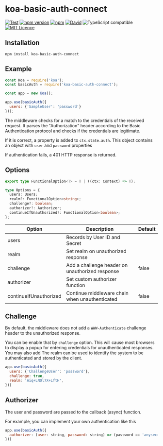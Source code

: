 # koa-basic-auth-connect

[![Test](https://github.com/syarig/koa-basic-auth-connect/actions/workflows/test.yml/badge.svg)](https://github.com/syarig/koa-basic-auth-connect/actions/workflows/test.yml)
[![npm version](https://badge.fury.io/js/koa-basic-auth-connect.svg)](https://badge.fury.io/js/koa-basic-auth-connect)
[![npm](https://img.shields.io/npm/dm/koa-basic-auth-connect.svg)]()
[![David](https://img.shields.io/david/strongloop/express.svg)]()
![TypeScript compatible](https://img.shields.io/badge/typescript-compatible-brightgreen.svg)
[![MIT Licence](https://badges.frapsoft.com/os/mit/mit.svg?v=103)](https://opensource.org/licenses/mit-license.php)

## Installation

```shell
npm install koa-basic-auth-connect
```

## Example

```js
const Koa = require('koa');
const basicAuth = require('koa-basic-auth-connect');

const app = new Koa();

app.use(basicAuth({
  users: {'SampleUser': 'password'}
}));
```

The middleware checks for a match to the credentials of the received request. It parses the "Authorization" header
according to the Basic Authentication protocol and checks if the credentials are legitimate.

If it is correct, a property is added to `ctx.state.auth`. This object contains an object with `user` and `password`
properties

If authentication fails, a 401 HTTP response is returned.

## Options

```ts
export type FunctionalOption<T> = T | ((ctx: Context) => T);

type Options = {
  users: Users;
  realm?: FunctionalOption<string>;
  challenge?: boolean;
  authorizer?: Authorizer;
  continueIfUnauthorized?: FunctionalOption<boolean>;
};
```

| Option    | Description                                                        | Default   |
|-----------|--------------------------------------------------------------------|-----------|
| users     | Records by User ID and Secret                                      |           |
| realm     | Set realm on unauthorized response                                 |  |
| challenge | Add a challenge header on unauthorized response | false     |
| authorizer          | Set custom authorizer function                                     |           |
|continueIfUnauthorized           | Continue middleware chain when unauthenticated                     | false     |

## Challenge

By default, the middleware does not add a `WWW-Authenticate` challenge header to the unauthorized response.

You can be enable that by `challenge` option. This will cause most browsers to display a popup for entering credentials
for unauthenticated responses. You may also add The realm can be used to identify the system to be authenticated and
stored by the client.

```js
app.use(basicAuth({
  users: {'ChallengeUser': 'psssword'},
  challenge: true,
  realm: 'Aiq+LNOl7X+LftH',
}))
```

## Authorizer

The user and password are passed to the callback (async) function.

For example, you can implement your own authentication like this

```js
app.use(basicAuth({
  authorizer: (user: string, password: string) => (password == 'anysecret')
}))
```
